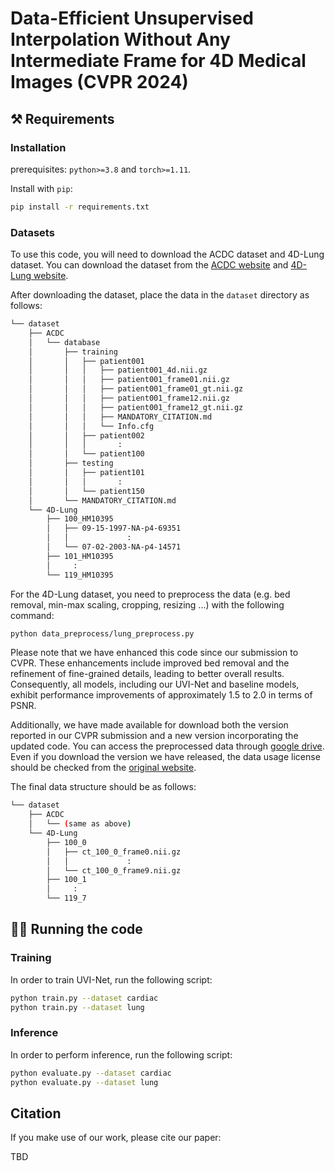 # Data-Efficient Unsupervised Interpolation Without Any Intermediate Frame for 4D Medical Images (CVPR 2024)


## ⚒️ Requirements
### Installation
prerequisites: `python>=3.8` and `torch>=1.11`.

Install with `pip`:
```bash
pip install -r requirements.txt
```

### Datasets

To use this code, you will need to download the ACDC dataset and 4D-Lung dataset. You can download the dataset from the [ACDC website](https://humanheart-project.creatis.insa-lyon.fr/database/#collection/637218c173e9f0047faa00fb) and [4D-Lung website](https://www.cancerimagingarchive.net/collection/4d-lung/).

After downloading the dataset, place the data in the `dataset` directory as follows:
```bash
└── dataset
    ├── ACDC
    │   └── database
    │       ├── training
    │       │   ├── patient001
    │       │   │   ├── patient001_4d.nii.gz
    │       │   │   ├── patient001_frame01.nii.gz
    │       │   │   ├── patient001_frame01_gt.nii.gz
    │       │   │   ├── patient001_frame12.nii.gz
    │       │   │   ├── patient001_frame12_gt.nii.gz
    │       │   │   ├── MANDATORY_CITATION.md
    │       │   │   └── Info.cfg
    │       │   ├── patient002
    │       │   │       :
    │       │   └── patient100
    │       ├── testing
    │       │   ├── patient101
    │       │   │       :
    │       │   └── patient150
    │       └── MANDATORY_CITATION.md
    └── 4D-Lung
        ├── 100_HM10395
        │   ├── 09-15-1997-NA-p4-69351
        │   │             :
        │   └── 07-02-2003-NA-p4-14571
        ├── 101_HM10395
        │     :
        └── 119_HM10395
```

For the 4D-Lung dataset, you need to preprocess the data (e.g. bed removal, min-max scaling, cropping, resizing ...) with the following command:
```bash
python data_preprocess/lung_preprocess.py
```
Please note that we have enhanced this code since our submission to CVPR. These enhancements include improved bed removal and the refinement of fine-grained details, leading to better overall results. Consequently, all models, including our UVI-Net and baseline models, exhibit performance improvements of approximately 1.5 to 2.0 in terms of PSNR.

Additionally, we have made available for download both the version reported in our CVPR submission and a new version incorporating the updated code. You can access the preprocessed data through [google drive](https://drive.google.com/drive/folders/1o5w6dn4qN6EHbevO9JLrj6ej7VclaVbH?usp=sharing). Even if you download the version we have released, the data usage license should be checked from the [original website](https://www.cancerimagingarchive.net/data-usage-policies-and-restrictions/).

The final data structure should be as follows:
```bash
└── dataset
    ├── ACDC
    │   └── (same as above)
    └── 4D-Lung
        ├── 100_0
        │   ├── ct_100_0_frame0.nii.gz
        │   │             :
        │   └── ct_100_0_frame9.nii.gz
        ├── 100_1
        │     :
        └── 119_7
```

## 🏃‍♀️ Running the code
### Training

In order to train UVI-Net, run the following script:
```bash
python train.py --dataset cardiac
python train.py --dataset lung
```

### Inference

In order to perform inference, run the following script:
```bash
python evaluate.py --dataset cardiac
python evaluate.py --dataset lung
```

## Citation

If you make use of our work, please cite our paper:

TBD